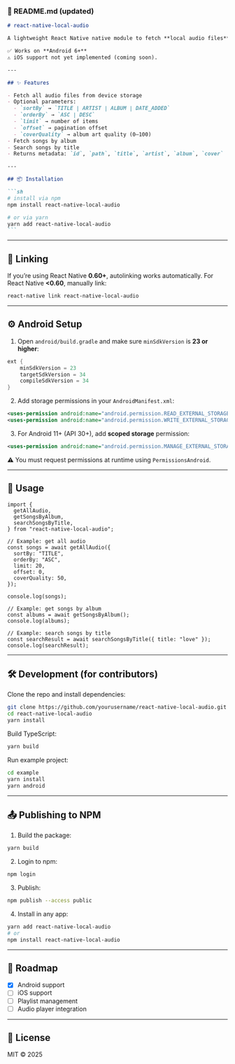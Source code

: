 ### 📖 README.md (updated)

````markdown
# react-native-local-audio

A lightweight React Native native module to fetch **local audio files** (with metadata like title, artist, album, and cover image) directly from the device storage.

✅ Works on **Android 6+**
⚠️ iOS support not yet implemented (coming soon).

---

## ✨ Features

- Fetch all audio files from device storage
- Optional parameters:
  - `sortBy` → `TITLE | ARTIST | ALBUM | DATE_ADDED`
  - `orderBy` → `ASC | DESC`
  - `limit` → number of items
  - `offset` → pagination offset
  - `coverQuality` → album art quality (0–100)
- Fetch songs by album
- Search songs by title
- Returns metadata: `id`, `path`, `title`, `artist`, `album`, `cover`

---

## 📦 Installation

```sh
# install via npm
npm install react-native-local-audio

# or via yarn
yarn add react-native-local-audio
```
````

---

## 🔗 Linking

If you’re using React Native **0.60+**, autolinking works automatically.
For React Native **<0.60**, manually link:

```sh
react-native link react-native-local-audio
```

---

## ⚙️ Android Setup

1. Open `android/build.gradle` and make sure `minSdkVersion` is **23 or higher**:

```gradle
ext {
    minSdkVersion = 23
    targetSdkVersion = 34
    compileSdkVersion = 34
}
```

2. Add storage permissions in your `AndroidManifest.xml`:

```xml
<uses-permission android:name="android.permission.READ_EXTERNAL_STORAGE" />
<uses-permission android:name="android.permission.WRITE_EXTERNAL_STORAGE" android:maxSdkVersion="29"/>
```

3. For Android 11+ (API 30+), add **scoped storage** permission:

```xml
<uses-permission android:name="android.permission.MANAGE_EXTERNAL_STORAGE" tools:ignore="ScopedStorage"/>
```

⚠️ You must request permissions at runtime using `PermissionsAndroid`.

---

## 🚀 Usage

```tsx
import {
  getAllAudio,
  getSongsByAlbum,
  searchSongsByTitle,
} from "react-native-local-audio";

// Example: get all audio
const songs = await getAllAudio({
  sortBy: "TITLE",
  orderBy: "ASC",
  limit: 20,
  offset: 0,
  coverQuality: 50,
});

console.log(songs);

// Example: get songs by album
const albums = await getSongsByAlbum();
console.log(albums);

// Example: search songs by title
const searchResult = await searchSongsByTitle({ title: "love" });
console.log(searchResult);
```

---

## 🛠 Development (for contributors)

Clone the repo and install dependencies:

```sh
git clone https://github.com/yourusername/react-native-local-audio.git
cd react-native-local-audio
yarn install
```

Build TypeScript:

```sh
yarn build
```

Run example project:

```sh
cd example
yarn install
yarn android
```

---

## 📤 Publishing to NPM

1. Build the package:

```sh
yarn build
```

2. Login to npm:

```sh
npm login
```

3. Publish:

```sh
npm publish --access public
```

4. Install in any app:

```sh
yarn add react-native-local-audio
# or
npm install react-native-local-audio
```

---

## 📌 Roadmap

- [x] Android support
- [ ] iOS support
- [ ] Playlist management
- [ ] Audio player integration

---

## 📄 License

MIT © 2025
